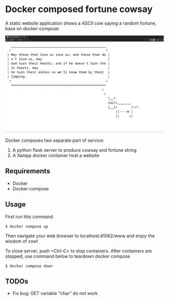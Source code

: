 # Docker composed fortune cowsay

A static website application shows a ASCII cow saying a random fortune, base on docker-compose.

![thumbnail](thumbnail.jpg)

Docker composes two separate part of service:

1. A python flask server to produce cowsay and fortune string
2. A Xampp docker container host a website

## Requirements

- Docker
- Docker-compose

## Usage

First run this command

```console
$ docker compose up
```

Then navigate your web browser to localhost:41062/www and enjoy the wisdom of cow!

To close server, push \<Ctrl-C> to stop containers. After containers are stopped, use command below to teardown docker compose

```console
$ docker compose down
```

## TODOs

- Fix bug: GET variable "char" do not work
